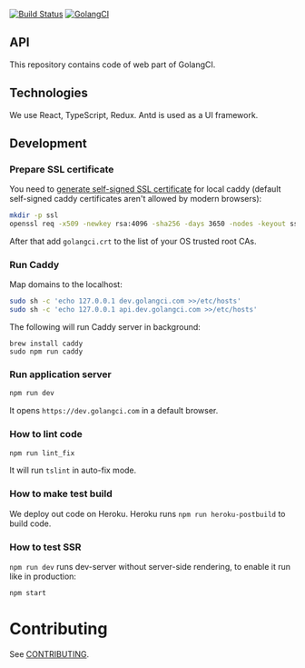 [![Build Status](https://travis-ci.com/golangci/golangci-web.svg?branch=master)](https://travis-ci.com/golangci/golangci-web)
[![GolangCI](https://golangci.com/badges/github.com/golangci/golangci-web.svg)](https://golangci.com)

## API
This repository contains code of web part of GolangCI.

## Technologies
We use React, TypeScript, Redux. Antd is used as a UI framework.

## Development
### Prepare SSL certificate

You need to [generate self-signed SSL certificate](https://stackoverflow.com/a/41366949) for local caddy (default self-signed caddy certificates aren't allowed by modern browsers):

```bash
mkdir -p ssl
openssl req -x509 -newkey rsa:4096 -sha256 -days 3650 -nodes -keyout ssl/golangci.key -out ssl/golangci.crt -extensions san -config <(echo "[req]"; echo distinguished_name=req; echo "[san]"; echo subjectAltName=DNS:dev.golangci.com,DNS:api.dev.golangci.com) -subj /CN=dev.golangci.com
```

After that add `golangci.crt` to the list of your OS trusted root CAs.

### Run Caddy

Map domains to the localhost:

```bash
sudo sh -c 'echo 127.0.0.1 dev.golangci.com >>/etc/hosts'
sudo sh -c 'echo 127.0.0.1 api.dev.golangci.com >>/etc/hosts'
```

The following will run Caddy server in background:

```
brew install caddy
sudo npm run caddy
```

### Run application server

```bash
npm run dev
```

It opens `https://dev.golangci.com` in a default browser.


### How to lint code

```bash
npm run lint_fix
```

It will run `tslint` in auto-fix mode.

### How to make test build

We deploy out code on Heroku. Heroku runs `npm run heroku-postbuild` to build code.

### How to test SSR

`npm run dev` runs dev-server without server-side rendering, to enable it run like in production:

```
npm start
```

# Contributing

See [CONTRIBUTING](https://github.com/golangci/golangci-web/blob/master/CONTRIBUTING.md).
